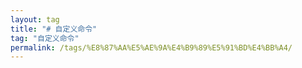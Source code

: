 ```yaml
---
layout: tag
title: "# 自定义命令"
tag: "自定义命令"
permalink: /tags/%E8%87%AA%E5%AE%9A%E4%B9%89%E5%91%BD%E4%BB%A4/
---
```

